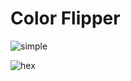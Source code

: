 # Color Flipper

![simple](https://github.com/MeFaisalAnsari/color-flipper/assets/84059960/93c3fc14-689c-4083-adda-8be14ed3039f)

![hex](https://github.com/MeFaisalAnsari/color-flipper/assets/84059960/c3b3c05c-fa13-4e67-a14f-d0f61e13cfe9)
